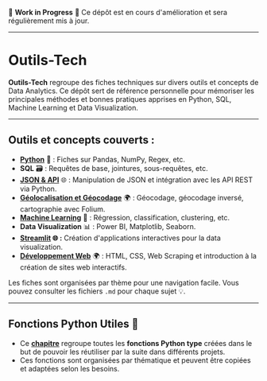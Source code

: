 🚧 **Work in Progress** 🚧
Ce dépôt est en cours d'amélioration et sera régulièrement mis à jour.

---

# Outils-Tech

**Outils-Tech** regroupe des fiches techniques sur divers outils et concepts de Data Analytics. Ce dépôt sert de référence personnelle pour mémoriser les principales méthodes et bonnes pratiques apprises en Python, SQL, Machine Learning et Data Visualization.

---

## Outils et concepts couverts :
- **[Python](./Python/README.md)** 🐍 : Fiches sur Pandas, NumPy, Regex, etc.
- **SQL** 🗃️ : Requêtes de base, jointures, sous-requêtes, etc.
- **[JSON & API](./json_api/README.md)** 🌐 : Manipulation de JSON et intégration avec les API REST via Python.
- **[Géolocalisation et Géocodage](./geocodage/geocodage.md)** 🌍 : Géocodage, géocodage inversé, cartographie avec Folium.
- **[Machine Learning](./machine_learning/README.md)** 🤖 : Régression, classification, clustering, etc.
- **Data Visualization** 📊 : Power BI, Matplotlib, Seaborn. 
- **[Streamlit](./Streamlit) 🌐 :** Création d'applications interactives pour la data visualization.
- **[Développement Web](./web_development)** 🌍 : HTML, CSS, Web Scraping et introduction à la création de sites web interactifs.

Les fiches sont organisées par thème pour une navigation facile. Vous pouvez consulter les fichiers `.md` pour chaque sujet 💡.

---

## Fonctions Python Utiles 📜
- Ce **[chapitre](./fonctions/README.md)** regroupe toutes les **fonctions Python type** créées dans le but de pouvoir les réutiliser par la suite dans différents projets.
- Ces fonctions sont organisées par thématique et peuvent être copiées et adaptées selon les besoins.




